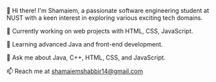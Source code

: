 👋 Hi there! I'm Shamaiem, a passionate software engineering student at NUST with a keen interest in exploring various exciting tech domains.

🔭 Currently working on web projects with HTML, CSS, JavaScript.

🌱 Learning advanced Java and front-end development.

💬 Ask me about Java, C++, HTML, CSS, and JavaScript.

📫 Reach me at shamaiemshabbir14@gmail.com 

<!---
shamaiem10/shamaiem10 is a ✨ special ✨ repository because its `README.md` (this file) appears on your GitHub profile.
You can click the Preview link to take a look at your changes.
--->
